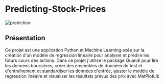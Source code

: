 # Predicting-Stock-Prices

![prediction](https://thecodex.me/static/d8d6e094a56079173e80adbacadc2227/predict-gif-small.gif.gif)

## Présentation
Ce projet est une application Python et Machine Learning axée sur la création d'un modèle de regression linéaire pour analyser et prédire les futurs cours des actions.
Dans ce projet j'utilise le package Quandl pour lire les données boursières, créer des ensembles de données de test et d'entraînement et standardiser les données d'entrée, ajuster le modèle de regression linéaire et visualiser les résultats prévus des prix avec MatPlotLib 
